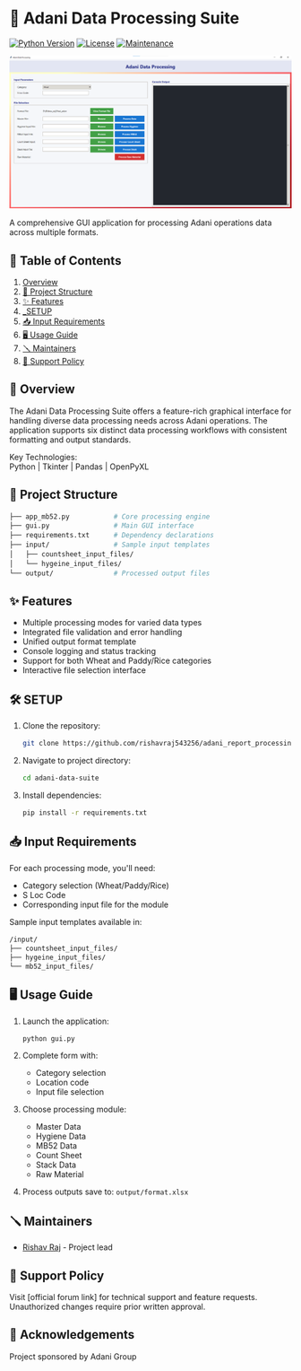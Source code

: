 # 🌾 Adani Data Processing Suite

[![Python Version](https://img.shields.io/badge/Python-3.x-blue)](https://www.python.org/) 
[![License](https://img.shields.io/badge/License-Proprietary-red)](#) 
[![Maintenance](https://img.shields.io/badge/Maintained-yes-green)](#)

![Adani Data Processing GUI Interface](tool_img.png)

A comprehensive GUI application for processing Adani operations data across multiple formats.

## 📌 Table of Contents
1. [Overview](#overview)
2. [📁 Project Structure](#project-structure)
3. [✨ Features](#features)
4. [_SETUP](#setup)
5. [📥 Input Requirements](#input-requirements)
6. [🖥️ Usage Guide](#usage-guide)
7. [🪛 Maintainers](#maintainers)
8. [🚨 Support Policy](#support-policy)

## 🧾 Overview
The Adani Data Processing Suite offers a feature-rich graphical interface for handling diverse data processing needs across Adani operations. The application supports six distinct data processing workflows with consistent formatting and output standards.

Key Technologies:  
Python | Tkinter | Pandas | OpenPyXL

## 📁 Project Structure
```bash
├── app_mb52.py           # Core processing engine
├── gui.py                # Main GUI interface
├── requirements.txt      # Dependency declarations
├── input/                # Sample input templates
│   ├── countsheet_input_files/
│   └── hygeine_input_files/
└── output/               # Processed output files
```

## ✨ Features
- Multiple processing modes for varied data types
- Integrated file validation and error handling
- Unified output format template
- Console logging and status tracking
- Support for both Wheat and Paddy/Rice categories
- Interactive file selection interface

## 🛠️ SETUP
1. Clone the repository:
   ```bash
   git clone https://github.com/rishavraj543256/adani_report_processing
   ```
2. Navigate to project directory:
   ```bash
   cd adani-data-suite
   ```
3. Install dependencies:
   ```bash
   pip install -r requirements.txt
   ```

## 📥 Input Requirements
For each processing mode, you'll need:
- Category selection (Wheat/Paddy/Rice)
- S Loc Code
- Corresponding input file for the module

Sample input templates available in:
```
/input/
├── countsheet_input_files/
├── hygeine_input_files/
└── mb52_input_files/
```

## 🖥️ Usage Guide
1. Launch the application:
   ```bash
   python gui.py
   ```

2. Complete form with:
   - Category selection
   - Location code
   - Input file selection

3. Choose processing module:
   - Master Data
   - Hygiene Data
   - MB52 Data
   - Count Sheet
   - Stack Data
   - Raw Material

4. Process outputs save to: `output/format.xlsx`

## 🪛 Maintainers
- [Rishav Raj](https://github.com/RishavRaj) - Project lead

## 🚨 Support Policy
Visit [official forum link] for technical support and feature requests. Unauthorized changes require prior written approval.

## 📎 Acknowledgements
Project sponsored by Adani Group
